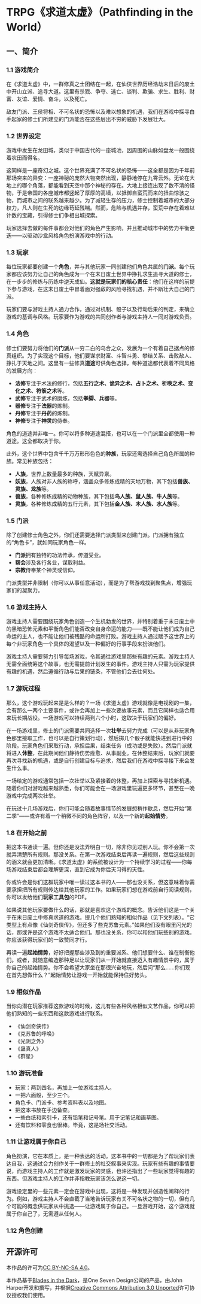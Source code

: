 <h1>TRPG《求道太虚》（Pathfinding in the World）</h1>
<h2>一、简介</h2>
    <section>
        <h3>1.1 游戏简介</h3>
        <p>在《求道太虚》中，一群修真之士团结在一起，在仙侠世界历经浩劫末日后的废土中开山立派、追寻大道。这里有杀戮、争夺、逃亡、谈判、欺骗、求生、胜利、财富、友谊、爱情、奋斗，以及死亡。</p>
        <p>敌友门派、王侯将相、不可名状的恐怖以及难以想象的机遇，我们在游戏中探寻白手起家的修士们所建立的门派能否在这些层出不穷的威胁下发展壮大。</p>
        <h3>1.2 世界设定</h3>
        <p>游戏中发生在龙田城，类似于中国古代的一座城池，因周围的山脉如盘龙一般围绕着农田而得名。</p>
        <p>这同样是一座奇幻之城。这个世界充满了不可名状的恐怖——这全都是因为千年前那场突来的异变：一座神秘的庞然大物突然出现，静静地停在九霄云外。无论在大地上的哪个角落，都能看到天空中那个神秘的存在。大地上接连出现了数不清的怪物，于是帝国的各座城市都竖起了厚厚的高墙，以抵御自蛮荒而来的扭曲惊骇之物，而城市之间的联系越来越少。为了减轻生存的压力，修士控制着城市的大部分权力，凡人则在生死的边缘苟延残喘。然而，危险与机遇并存，蛮荒中存在着难以计数的宝藏，引得修士们争相出城探索。</p>
        <p>玩家选择去做的每件事都会对他们的角色产生影响，并且推动城市中的势力平衡更迭——以驱动沙盒风格角色扮演游戏中的行动。</p>
        <h3>1.3 玩家</h3>
        <p>每位玩家都要创建一个<b>角色</b>，并与其他玩家一同创建他们角色共属的<b>门派</b>。每个玩家都应该努力让自己的角色成为一个在末日废土世界中挣扎求生追寻大道的修士，在一步步的修炼与历练中逆天成仙。<b>这就是玩家们的核心责任</b>：他们在这样的前提下参与游戏，在这末日废土中冒着面对强敌的风险寻找机遇，并不断壮大自己的门派。</p>
        <p>玩家们要与游戏主持人通力合作，通过对机制、骰子以及行动后果的判定，来确立游戏的基调与风格。玩家要作为游戏的共同创作者与游戏主持人一同对游戏负责。</p>
        <h3>1.4 角色</h3>
        <p>修士们要努力将他们的<b>门派</b>从一穷二白的乌合之众，发展为一个有着自己据点的修真组织。为了实现这个目标，他们要谋求财富、斗智斗勇、攀结关系、击败敌人、挣扎于天地之间。这里有一些修真<b>道途</b>可供角色选择，每种道途都代表着不同风格的发展方向：</p>
        <ul>
            <li><b>法修</b>专注于术法的修行，包括<b>五行之术、诡异之术、占卜之术、祈唤之术、变化之术、符箓之术</b>等。</li>
            <li><b>武修</b>专注于武术的磨炼，包括<b>拳脚、兵器</b>等。</li>
            <li><b>器修</b>专注于<b>法器</b>的炼制。</li>
            <li><b>丹修</b>专注于<b>丹药</b>的炼制。</li>
            <li><b>神修</b>专注于<b>神灵</b>的侍奉。</li>
        </ul>
        <p>角色的道途并非唯一。你可以将多种道途混搭，也可以在一个门派里全都使用一种道途。这全都取决于你。</p>
        <p>此外，这个世界中包含千千万万形形色色的<b>种族</b>，玩家还需选择自己角色所属的种族。常见种族包括：</p>
        <ul>
            <li><b>人族</b>，世界上数量最多的种族，天赋异禀。</li>
            <li><b>妖族</b>，人族对非人族的称呼，涵盖众多修炼成精的天地万物，其下包括<b>兽族、灵族、龙族</b>等。</li>
            <li><b>兽族</b>，各种修炼成精的动物种族，其下包括<b>鸟人族、鼠人族、牛人族</b>等。</li>
            <li><b>灵族</b>，各种修炼成精的五行元素，其下包括<b>金人族、木人族、水人族</b>等。</li>
        </ul>
        <h3>1.5 门派</h3>
        <p>除了创建修士角色之外，你们还需要选择门派类型来创建门派。门派拥有独立的“角色卡”，就如同玩家角色一样。</p>
        <ul>
            <li><b>门派</b>拥有独特的功法传承，传道受业。</li>
            <li><b>帮会</b>涉及各行各业，谋取利益。</li>
            <li><b>宗教</b>侍奉某个神灵或信仰。</li>
        </ul>
        <p>门派类型并非限制（你可以从事任意活动），而是为了帮游戏找到聚焦点，增强玩家们的凝聚力。</p>
        <h3>1.6 游戏主持人</h3>
        <p>游戏主持人需要围绕玩家角色创造一个生机勃发的世界，并特别着重于末日废土中的黑暗恐怖元素和平衡角色们能否改变自身命运的能力——既不能让他们成为自己命运的主人，也不能让他们被残酷的命运所打败。游戏主持人通过赋予这世界上的每个非玩家角色一个具体的渴望以及一种偏好的行事手段来扮演他们。</p>
        <p>游戏主持人需要努力引导每场游戏，令其通往游戏里那些有趣的元素。游戏主持人无需全面统筹这个故事，也无需提前计划发生的事件。游戏主持人只需为玩家提供有趣的机遇，然后遵循行动与后果的链条，不管他们会去往何处。</p>
        <h3>1.7 游玩过程</h3>
        <p>那么，这个游戏玩起来是是么样的？一场《求道太虚》游戏就像是电视剧的一集，会有那么一两个主要事件，或许会再加上一些次要故事元素，而且它同样也适合用来玩长期战役。一场游戏可以持续两到六个小时，这取决于玩家们的偏好。</p>
        <p>在一场游戏里，修士的门派需要共同选择一次<b>壮举</b>去努力完成（可以是从非玩家角色那里接取工作，也可以是自行策划行动），然后掷几个骰子就能快进到进行中的阶段。玩家角色们采取行动，承担后果，结束任务（成功或是失败）。然后门派就将进入<b>休整</b>，在此期间他们静待伤势痊愈、从事副业。在休整结束后，玩家们就要再次寻找新的机遇，或是自行创建目标与追求，然后我们在游戏中探寻接下来会发生什么事。</p>
        <p>一场给定的游戏通常包括一次壮举以及紧接着的休整，再加上探索与寻找新机遇。随着你们对游戏越来越熟悉，你们可能会在一场游戏里玩遍更多环节，甚至在一晚游戏中完成两次壮举。</p>
        <p>在玩过十几场游戏后，你们可能会随着故事情节的发展想稍作歇息，然后开始“第二季”——或许有着一个稍微不同的角色阵容，以及一个新的<b>起始情势</b>。</p>
        <h3>1.8 在开始之前</h3>
        <p>把这本书通读一遍。但你还是没法弄明白一切，除非你见过别人玩。你不会第一次就弄清楚所有规则。那没关系。在第一次游戏结束后再读一遍规则，然后这些规则的涵义就会更加清晰。《求道太虚》的系统被设计为一个持续学习的过程——你每场游戏结束后都会理解更深，直到它成为你后天习得的天性。</p>
        <p>你或许会是你们这群玩家中唯一读过这本书的人——那也没关系，但这意味着你需要承担把所有规则传达给其他玩家的工作。如果玩家们想在游戏前自行阅读规则，你可以发给他们<b>玩家工具包</b>的PDF。</p>
        <p>如果说其他玩家要做什么的话，那就是喜欢这个游戏的概念。告诉他们这是一个关于在末日废土中修真求道的游戏。提几个他们熟知的相似作品（见下文列表）。“它类型上有点像《仙剑奇侠传》，但还多了些克苏鲁元素。”如果他们没有眼里闪光的话，那或许是这个游戏不太适合他们。那也没关系，你可以和他们玩些别的游戏。你应该获得玩家们的一致赞同才行。</p>
        <p>再读一遍<b>起始情势</b>，好好把握那些涉及到的重要派系、他们想要什么、谁在制衡他们。或者，就随意编造那种足以让玩家们从一开始就直接迈入有趣情景中的，属于你自己的起始情势。你不会希望大家坐在那很兴奋地玩，然后问“那么……你们现在首先想做什么？”起始情势让游戏一开始就能保持住好势头。</p>
        <h3>1.9 相似作品</h3>
        <p>当你向潜在玩家推荐这款游戏的时候，这儿有些各种风格相似文艺作品，你可以把他们熟知的一些东西和这款游戏进行联系。</p>
        <ul>
            <li>《仙剑奇侠传》</li>
            <li>《克苏鲁的呼唤》</li>
            <li>《光阴之外》</li>
            <li>《蛊真人》</li>
            <li>《群星》</li>
        </ul>
        <h3>1.10 游玩准备</h3>
        <ul>
            <li>玩家：两到四名，再加上一位游戏主持人。</li>
            <li>一把六面骰，至少三个。</li>
            <li>角色卡、门派卡、参考资料表以及地图。</li>
            <li>把这本书放在手边备查。</li>
            <li>一些白纸和索引卡，还有铅笔和记号笔。用于记笔记和画草图。</li>
            <li>还有饮料和零食也很棒。毕竟，这是场社交活动。</li>
        </ul>
        <h3>1.11 让游戏属于你自己</h3>
        <p>角色扮演，它在本质上，是一种表达的活动。这本书中的一切都是为了帮玩家们表达自我，这通过合力创作关于一群修士的社交叙事来实现。玩家有些有趣的事情要说，而游戏主持人的工作就是激发玩家的灵感，也许还指出了一些玩家觉得有趣的东西。但游戏主持人的工作并非指教玩家该怎么说这一切。</p>
        <p>游戏设定里的一些元素一定会在游戏中出现，这将是一种发现并创造性阐释的行为。例如，游戏主持人不会直截了当地告诉玩家有关不可名状之物的一切，但有几个可能的概念供玩家从中挑选——让游戏属于你自己。一旦游戏开始，这个游戏就属于你自己了，无需遵从任何人。</p>
        <h3>1.12 角色创建</h3>
    </section>
<h2>开源许可</h2>
<p>本作品的许可为<a href="https://creativecommons.org/licenses/by-nc-sa/4.0/">CC BY-NC-SA 4.0</a>。</p>
<p>本作品基于<a href="http://www.bladesinthedark.com/">Blades in the Dark</a>，是One Seven Design公司的产品，由John Harper开发和撰写，并根据<a href="http://creativecommons.org/licenses/by/3.0/">Creative Commons Attribution 3.0 Unported</a>许可协议授权我们使用。</p>
